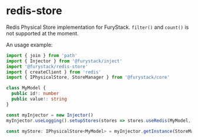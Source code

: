 # redis-store

Redis Physical Store implementation for FuryStack. `filter()` and `count()` is not supported at the moment.

An usage example:

```ts
import { join } from 'path'
import { Injector } from '@furystack/inject'
import '@furystack/redis-store'
import { createClient } from 'redis'
import { IPhysicalStore, StoreManager } from '@furystack/core'

class MyModel {
  public id!: number
  public value!: string
}

const myInjector = new Injector()
myInjector.useLogging().setupStores(stores => stores.useRedis(MyModel, 'id', createClient()))

const myStore: IPhysicalStore<MyModel> = myInjector.getInstance(StoreManager).getStoreFor(MyModel)
```
